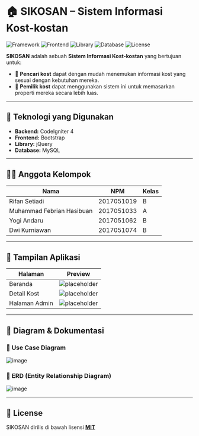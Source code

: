 # 🏠 SIKOSAN – Sistem Informasi Kost-kostan  

![Framework](https://img.shields.io/badge/CodeIgniter-EE4323?logo=codeigniter&logoColor=white) ![Frontend](https://img.shields.io/badge/Bootstrap-7952B3?logo=bootstrap&logoColor=white) ![Library](https://img.shields.io/badge/JQuery-0769AD?logo=jquery&logoColor=white) ![Database](https://img.shields.io/badge/MySQL-4479A1?logo=mysql&logoColor=white) ![License](https://img.shields.io/badge/License-MIT-green)  

**SIKOSAN** adalah sebuah **Sistem Informasi Kost-kostan** yang bertujuan untuk:  
- 🏡 **Pencari kost** dapat dengan mudah menemukan informasi kost yang sesuai dengan kebutuhan mereka.  
- 📢 **Pemilik kost** dapat menggunakan sistem ini untuk memasarkan properti mereka secara lebih luas.  

---

## 🚀 **Teknologi yang Digunakan**  
- **Backend:** CodeIgniter 4  
- **Frontend:** Bootstrap  
- **Library:** jQuery  
- **Database:** MySQL 

---

## 👨‍💻 **Anggota Kelompok**  
| Nama                      | NPM        | Kelas |
|---------------------------|------------|-------|
| Rifan Setiadi             | 2017051019 | B     |
| Muhammad Febrian Hasibuan | 2017051033 | A     |
| Yogi Andaru               | 2017051062 | B     |
| Dwi Kurniawan             | 2017051074 | B     |

---

## 📸 **Tampilan Aplikasi**  
| Halaman | Preview |
|---------|---------|
| Beranda | ![placeholder](https://via.placeholder.com/400x250.png?text=Screenshot+1) |
| Detail Kost | ![placeholder](https://via.placeholder.com/400x250.png?text=Screenshot+2) |
| Halaman Admin | ![placeholder](https://via.placeholder.com/400x250.png?text=Screenshot+3) |

---

## 📂 **Diagram & Dokumentasi**  

### 📌 **Use Case Diagram**  
![image](https://user-images.githubusercontent.com/49912837/193618998-8a095a50-d9c6-4a14-a2b1-0b1b1ffb4f68.png)  

### 📌 **ERD (Entity Relationship Diagram)**  
![image](https://user-images.githubusercontent.com/83405871/193564475-ad73ef9b-3e72-4f1a-ac1d-19e29ad84c87.png)  

---

## 📜 **License**  
SIKOSAN dirilis di bawah lisensi **[MIT](https://choosealicense.com/licenses/mit/)**
